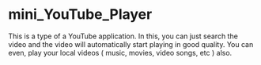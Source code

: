 # mini_YouTube_Player
This is a type of a YouTube application. In this, you can just search the video and the video will automatically start playing in good quality. You can even, play your local videos ( music, movies, video songs, etc ) also.
